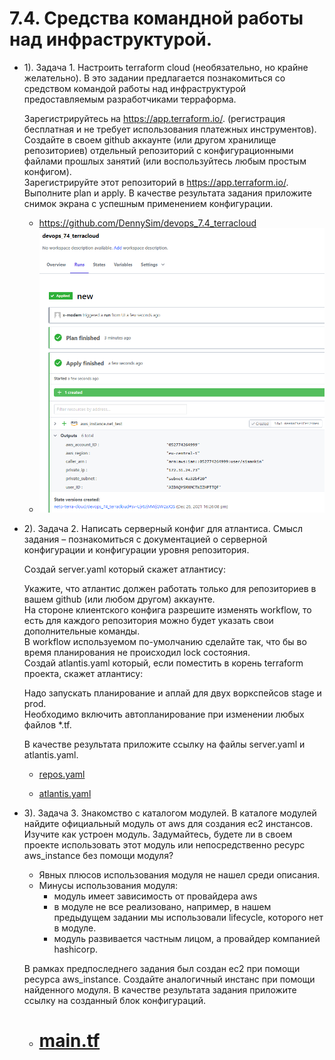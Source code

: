 # 7.4. Средства командной работы над инфраструктурой.
- 1).
  Задача 1. Настроить terraform cloud (необязательно, но крайне желательно).
  В это задании предлагается познакомиться со средством командой работы над инфраструктурой предоставляемым разработчиками терраформа.

  Зарегистрируйтесь на https://app.terraform.io/. (регистрация бесплатная и не требует использования платежных инструментов).  
  Создайте в своем github аккаунте (или другом хранилище репозиториев) отдельный репозиторий с конфигурационными файлами прошлых занятий (или воспользуйтесь любым простым конфигом).  
  Зарегистрируйте этот репозиторий в https://app.terraform.io/.  
  Выполните plan и apply.
  В качестве результата задания приложите снимок экрана с успешным применением конфигурации.
  - https://github.com/DennySim/devops_7.4_terracloud
  - ![7.4_1.PNG](images/7.4_1.PNG)
  
- 2). 
  Задача 2. Написать серверный конфиг для атлантиса.
  Смысл задания – познакомиться с документацией о серверной конфигурации и конфигурации уровня репозитория.

  Создай server.yaml который скажет атлантису:

  Укажите, что атлантис должен работать только для репозиториев в вашем github (или любом другом) аккаунте.  
  На стороне клиентского конфига разрешите изменять workflow, 
  то есть для каждого репозитория можно будет указать свои дополнительные команды.  
  В workflow используемом по-умолчанию сделайте так, что бы во время планирования не происходил lock состояния.  
  Создай atlantis.yaml который, если поместить в корень terraform проекта, скажет атлантису:

  Надо запускать планирование и аплай для двух воркспейсов stage и prod.  
  Необходимо включить автопланирование при изменении любых файлов *.tf.  
  
  В качестве результата приложите ссылку на файлы server.yaml и atlantis.yaml.

   - [repos.yaml](./Terraform/7.4/repos.yaml)
   
   - [atlantis.yaml](./Terraform/7.4/atlantis.yaml)
  
- 3).
  Задача 3. Знакомство с каталогом модулей.
  В каталоге модулей найдите официальный модуль от aws для создания ec2 инстансов.
  Изучите как устроен модуль. Задумайтесь, будете ли в своем проекте использовать 
  этот модуль или непосредственно ресурс aws_instance без помощи модуля?
  
  - Явных плюсов использования модуля не нашел среди описания.
  - Минусы использования модуля:
    - модуль имеет зависимость от провайдера aws
    - в модуле не все реализовано, например, в нашем предыдущем задании мы использовали lifecycle, которого нет в модуле.
    - модуль развивается частным лицом, а провайдер компанией hashicorp.
  
  В рамках предпоследнего задания был создан ec2 при помощи ресурса aws_instance. 
  Создайте аналогичный инстанс при помощи найденного модуля.
  В качестве результата задания приложите ссылку на созданный блок конфигураций.
  
  - # [main.tf](./Terraform/7.4/main.tf)
  
